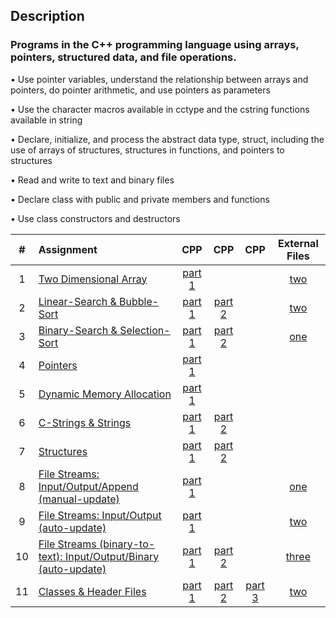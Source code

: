 ## Description
### Programs in the C++ programming language using arrays, pointers, structured data, and file operations.

• Use pointer variables, understand the relationship between arrays and pointers, do pointer arithmetic, and use pointers as parameters

• Use the character macros available in cctype and the cstring functions available in string

• Declare, initialize, and process the abstract data type, struct, including the use of arrays of structures, structures in functions, and pointers to structures

• Read and write to text and binary files

• Declare class with public and private members and functions

• Use class constructors and destructors

| # | Assignment | CPP | CPP | CPP | External Files |
|:---:|:---|:---:|:---:|:---:|:---:|
| 1 | [Two Dimensional Array](assignments/01-twoDimensionalArray/docs/Assignment_1.pdf) | [part 1](./assignments/01-twoDimensionalArray/assignment_1.cpp) |  |  | [two](./assignments/01-twoDimensionalArray) |
| 2 | [Linear-Search & Bubble-Sort](assignments/02-linearSearch-BubbleSort/docs/Assignment_2.pdf) | [part 1](./assignments/02-linearSearch-BubbleSort/assignment_2.1.cpp) | [part 2](./assignments/02-linearSearch-BubbleSort/assignment_2.2.cpp) |  | [two](./assignments/02-linearSearch-BubbleSort) |
| 3 | [Binary-Search & Selection-Sort](assignments/03-binarySearch-selectionSort/docs/Assignment_3.pdf) | [part 1](./assignments/03-binarySearch-selectionSort/assignment_3.1.cpp) | [part 2](./assignments/03-binarySearch-selectionSort/assignment_3.2.cpp) |  | [one](./assignments/03-binarySearch-selectionSort) |
| 4 | [Pointers](assignments/04-pointers/docs/Assignment_4.pdf) | [part 1](./assignments/04-pointers/assignment_4.cpp) |  |  |  |
| 5 | [Dynamic Memory Allocation](assignments/05-dynamicMemoryAllocation/docs/Assignment_5.pdf) | [part 1](./assignments/05-dynamicMemoryAllocation/assignment_5.cpp) |  |  |  |
| 6 | [C-Strings & Strings](assignments/06-cString-string/docs/Assignment_6.pdf) | [part 1](./assignments/06-cString-string/assignment_6.1.cpp) | [part 2](./assignments/06-cString-string/assignment_6.2.cpp) |  |  |
| 7 | [Structures](assignments/07-structures/docs/Assignment_7.pdf) | [part 1](./assignments/07-structures/assignment_7.1.cpp) | [part 2](./assignments/07-structures/assignment_7.2.cpp) |  |  |
| 8 | [File Streams: Input/Output/Append (manual-update)](assignments/08-fstream-manualUpdate/docs/Assignment_8.pdf) | [part 1](./assignments/08-fstream-manualUpdate/assignment_8.cpp) |  |  | [one](./assignments/08-fstream-manualUpdate) |
| 9 | [File Streams: Input/Output (auto-update)](assignments/09-fstream-autoUpdate/docs/Assignment_9.pdf) | [part 1](./assignments/09-fstream-autoUpdate/assignment_9.cpp) |  |  | [two](./assignments/09-fstream-autoUpdate) |
| 10 | [File Streams (binary-to-text): Input/Output/Binary (auto-update)](assignments/10-fstream-autoUpdate-binaryToText/docs/Assignment_10.pdf) | [part 1](./assignments/10-fstream-autoUpdate-binaryToText/assignment_10.1.cpp) | [part 2](./assignments/10-fstream-autoUpdate-binaryToText/assignment_10.2.cpp) |  | [three](./assignments/10-fstream-autoUpdate-binaryToText) |
| 11 | [Classes & Header Files](assignments/11-classes-headerFiles/docs/Assignment_11.pdf) | [part 1](./assignments/11-classes-headerFiles/SportName.cpp) | [part 2](./assignments/11-classes-headerFiles/Date.cpp) | [part 3](./assignments/11-classes-headerFiles/Sport.cpp) | [two](./assignments/11-classes-headerFiles/) |
